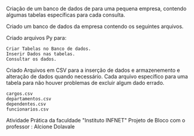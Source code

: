Criação de um banco de dados de para uma pequena empresa, contendo algumas tabelas específicas para cada consulta.

Criado um banco de dados da empresa contendo os seguintes arquivos.

Criado arquivos Py para:

    Criar Tabelas no Banco de dados.
    Inserir Dados nas tabelas.
    Consultar os dados.

Criado Arquivos em CSV para a inserção de dados e armazenemento e alteração de dados quando necessário. Cada arquivo específico para uma tabela para não houver problemas de excluir algum dado errado.

    cargos.csv
    departamentos.csv
    dependentes.csv
    funcionarios.csv


Atividade Prática da faculdade "Instituto INFNET" Projeto de Bloco com o professor : Alcione Dolavale